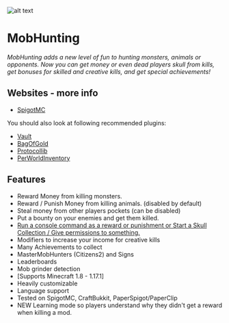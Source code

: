 ![alt text](https://www.spigotmc.org/attachments/mobhunting-header-png.194617/)

MobHunting
=====================
*MobHunting adds a new level of fun to hunting monsters, animals or opponents. Now you can get money or even dead players skull from kills, get bonuses for skilled and creative kills, and get special achievements!*

Websites - more info
-------------------------
- [SpigotMC](https://www.spigotmc.org/resources/mobhunting.3582/)

You should also look at following recommended plugins:
- [Vault](https://www.spigotmc.org/resources/vault.34315/)
- [BagOfGold](https://www.spigotmc.org/resources/bagofgold.49332/) 
- [Protocollib](https://www.spigotmc.org/resources/protocollib.1997/)
- [PerWorldInventory](https://www.spigotmc.org/resources/per-world-inventory.4482/)

## Features
* Reward Money from killing monsters.
* Reward / Punish Money from killing animals. (disabled by default)
* Steal money from other players pockets (can be disabled) 
* Put a bounty on your enemies and get them killed.
* [Run a console command as a reward or punishment or Start a Skull Collection / Give permissions to something.](http://dev.bukkit.org/bukkit-plugins/mobhunting/pages/run-a-console-command-as-a-reward/)
* Modifiers to increase your income for creative kills
* Many Achievements to collect
* MasterMobHunters (Citizens2) and Signs
* Leaderboards
* Mob grinder detection
* [Supports Minecraft 1.8 - 1.17.1]
* Heavily customizable
* Language support
* Tested on SpigotMC, CraftBukkit, PaperSpigot/PaperClip
* NEW Learning mode so players understand why they didn't get a reward when killing a mod.

